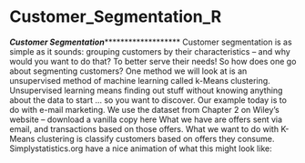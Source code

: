 # Customer_Segmentation_R

*********************Customer Segmentation****************************************
Customer segmentation is as simple as it sounds: grouping customers by their characteristics – and why would you want to do that? To better serve their needs!
So how does one go about segmenting customers? One method we will look at is an unsupervised method of machine learning called k-Means clustering. Unsupervised learning means finding out stuff without knowing anything about the data to start … so you want to discover.
Our example today is to do with e-mail marketing. We use the dataset from Chapter 2 on Wiley’s website – download a vanilla copy here
What we have are offers sent via email, and transactions based on those offers. What we want to do with K-Means clustering is classify customers based on offers they consume. Simplystatistics.org have a nice animation of what this might look like:
